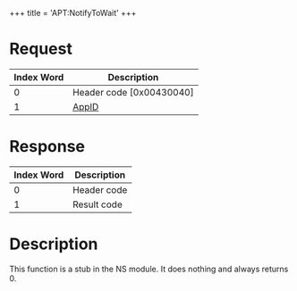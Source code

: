 +++
title = 'APT:NotifyToWait'
+++

# Request

| Index Word | Description                                    |
|------------|------------------------------------------------|
| 0          | Header code \[0x00430040\]                     |
| 1          | [AppID](NS_and_APT_Services#AppIDs "wikilink") |

# Response

| Index Word | Description |
|------------|-------------|
| 0          | Header code |
| 1          | Result code |

# Description

This function is a stub in the NS module. It does nothing and always
returns 0.

